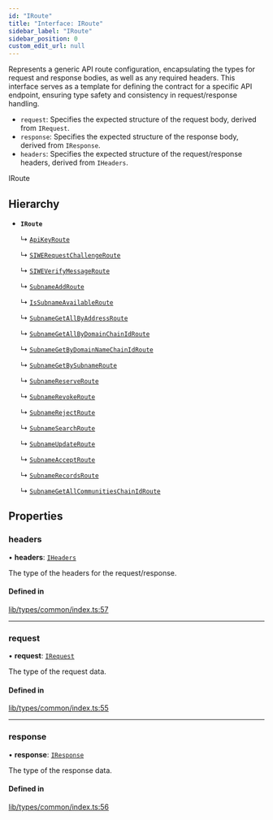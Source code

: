 ```yaml
---
id: "IRoute"
title: "Interface: IRoute"
sidebar_label: "IRoute"
sidebar_position: 0
custom_edit_url: null
---
```


Represents a generic API route configuration, encapsulating the types for request and response bodies,
as well as any required headers. This interface serves as a template for defining the contract for
a specific API endpoint, ensuring type safety and consistency in request/response handling.

- `request`: Specifies the expected structure of the request body, derived from `IRequest`.
- `response`: Specifies the expected structure of the response body, derived from `IResponse`.
- `headers`: Specifies the expected structure of the request/response headers, derived from `IHeaders`.

 IRoute

## Hierarchy

- **`IRoute`**

  ↳ [`ApiKeyRoute`](ApiKeyRoute.md)

  ↳ [`SIWERequestChallengeRoute`](SIWERequestChallengeRoute.md)

  ↳ [`SIWEVerifyMessageRoute`](SIWEVerifyMessageRoute.md)

  ↳ [`SubnameAddRoute`](SubnameAddRoute.md)

  ↳ [`IsSubnameAvailableRoute`](IsSubnameAvailableRoute.md)

  ↳ [`SubnameGetAllByAddressRoute`](SubnameGetAllByAddressRoute.md)

  ↳ [`SubnameGetAllByDomainChainIdRoute`](SubnameGetAllByDomainChainIdRoute.md)

  ↳ [`SubnameGetByDomainNameChainIdRoute`](SubnameGetByDomainNameChainIdRoute.md)

  ↳ [`SubnameGetBySubnameRoute`](SubnameGetBySubnameRoute.md)

  ↳ [`SubnameReserveRoute`](SubnameReserveRoute.md)

  ↳ [`SubnameRevokeRoute`](SubnameRevokeRoute.md)

  ↳ [`SubnameRejectRoute`](SubnameRejectRoute.md)

  ↳ [`SubnameSearchRoute`](SubnameSearchRoute.md)

  ↳ [`SubnameUpdateRoute`](SubnameUpdateRoute.md)

  ↳ [`SubnameAcceptRoute`](SubnameAcceptRoute.md)

  ↳ [`SubnameRecordsRoute`](SubnameRecordsRoute.md)

  ↳ [`SubnameGetAllCommunitiesChainIdRoute`](SubnameGetAllCommunitiesChainIdRoute.md)

## Properties

### headers

• **headers**: [`IHeaders`](IHeaders.md)

The type of the headers for the request/response.

#### Defined in

[lib/types/common/index.ts:57](https://github.com/JustaName-id/JustaName-sdk/blob/0b5bd45/packages/@justaname.id/sdk/src/lib/types/common/index.ts#L57)

___

### request

• **request**: [`IRequest`](IRequest.md)

The type of the request data.

#### Defined in

[lib/types/common/index.ts:55](https://github.com/JustaName-id/JustaName-sdk/blob/0b5bd45/packages/@justaname.id/sdk/src/lib/types/common/index.ts#L55)

___

### response

• **response**: [`IResponse`](IResponse.md)

The type of the response data.

#### Defined in

[lib/types/common/index.ts:56](https://github.com/JustaName-id/JustaName-sdk/blob/0b5bd45/packages/@justaname.id/sdk/src/lib/types/common/index.ts#L56)
